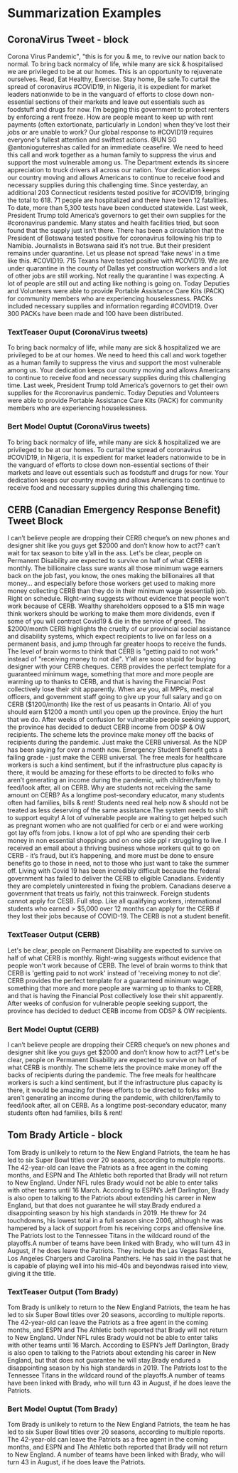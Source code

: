 # Summarization Examples


## CoronaVirus Tweet - block
Corona Virus Pandemic", "this is for you & me, to revive our nation back to normal. To bring back normalcy of life, while many are sick & hospitalised we are privileged to be at our homes. This is an opportunity to rejuvenate ourselves. Read, Eat Healthy, Exercise. Stay home, Be safe.To curtail the spread of coronavirus #COVID19, in Nigeria, it is expedient for market leaders nationwide to be in the vanguard of efforts to close down non-essential sections of their markets and leave out essentials such as foodstuff and drugs for now. I’m begging this government to protect renters by enforcing a rent freeze. How are people meant to keep up with rent payments (often extortionate, particularly in London) when they’ve lost their jobs or are unable to work? Our global response to #COVID19 requires everyone's fullest attention and swiftest actions. @UN SG @antonioguterreshas called for an immediate ceasefire. We need to heed this call and work together as a human family to suppress the virus and support the most vulnerable among us. The Department extends its sincere appreciation to truck drivers all across our nation. Your dedication keeps our country moving and allows Americans to continue to receive food and necessary supplies during this challenging time. Since yesterday, an additional 203 Connecticut residents tested positive for #COVID19, bringing the total to 618. 71 people are hospitalized and there have been 12 fatalities. To date, more than 5,300 tests have been conducted statewide. Last week, President Trump told America’s governors to get their own supplies for the #coronavirus pandemic. Many states and health facilities tried, but soon found that the supply just isn't there. There has been a circulation that the President of Botswana tested positive for coronavirus following his trip to Namibia. Journalists in Botswana said it’s not true. But their president remains under quarantine. Let us please not spread ‘fake news’ in a time like this. #COVID19. 715 Texans have tested positive with #COVID19. We are under quarantine in the county of Dallas yet construction workers and a lot of other jobs are still working. Not really the quarantine I was expecting. A lot of people are still out and acting like nothing is going on. Today Deputies and Volunteers were able to provide Portable Assistance Care Kits (PACK) for community members who are experiencing houselessness. PACKs included necessary supplies and information regarding #COVID19. Over 300 PACKs have been made and 100 have been distributed.


### TextTeaser Ouput (CoronaVirus tweets)

To bring back normalcy of life, while many are sick & hospitalized we are privileged to be at our homes.
We need to heed this call and work together as a human family to suppress the virus and support the most vulnerable among us.
Your dedication keeps our country moving and allows Americans to continue to receive food and necessary supplies during this challenging time.
Last week, President Trump told America’s governors to get their own supplies for the #coronavirus pandemic.
Today Deputies and Volunteers were able to provide Portable Assistance Care Kits (PACK) for community members who are experiencing houselessness.

### Bert Model Ouptut (CoronaVirus tweets)
To bring back normalcy of life, while many are sick & hospitalized we are privileged to be at our homes. To curtail the spread of coronavirus #COVID19, in Nigeria, it is expedient for market leaders nationwide to be in the vanguard of efforts to close down non-essential sections of their markets and leave out essentials such as foodstuff and drugs for now. Your dedication keeps our country moving and allows Americans to continue to receive food and necessary supplies during this challenging time.


## CERB (Canadian Emergency Response Benefit) Tweet Block 
I can’t believe people are dropping their CERB cheque’s on new phones and designer shit like you guys get $2000 and don’t know how to act?? can’t wait for tax season to bite y’all in the ass.
Let's be clear, people on Permanent Disability are expected to survive on half of what CERB is monthly.
The billionaire class sure wants all those minimum wage earners back on the job fast, you know, the ones making the billionaires all that money... and especially before those workers get used to making more money collecting CERB than they do in their minimum wage (essential) job.
Right on schedule. Right-wing suggests without evidence that people won't work because of CERB. 
Wealthy shareholders opposed to a $15 min wage think workers should be working to make them more dividends, even if some of you will contract Covid19 & die in the service of greed.
The $2000/month CERB highlights the cruelty of our provincial social assistance and disability systems, which expect recipients to live on far less on a permanent basis, and jump through far greater hoops to receive the funds.
The level of brain worms to think that CERB is "getting paid to not work" instead of "receiving money to not die".
Y’all are sooo stupid for buying designer with your CERB cheques.
CERB provides the perfect template for a guaranteed minimum wage, something that more and more people are warming up to thanks to CERB, and that is having the Financial Post collectively lose their shit apparently.
When are you, all MPPs, medical officers, and government staff going to give up your full salary and go on CERB ($1200/month) like the rest of us peasants in Ontario. All of you should earn $1200 a month until you open up the province. Enjoy the hurt that we do.
After weeks of confusion for vulnerable people seeking support, the province has decided to deduct CERB income from ODSP & OW recipients.
The scheme lets the province make money off the backs of recipients during the pandemic.
Just make the CERB universal.  As the NDP has been saying for over a month now.
Emergency Student Benefit gets a failing grade - just make the CERB universal.
The free meals for healthcare workers is such a kind sentiment, but if the infrastructure plus capacity is there, it would be amazing for these efforts to be directed to folks who aren’t generating an income during the pandemic, with children/family to feed/look after, all on CERB.
Why are students not receiving the same amount on CERB? As a longtime post-secondary educator, many students often had families, bills & rent! Students need real help now & should not be treated as less deserving of the same assistance.The system needs to shift to support equity!
A lot of vulnerable people are waiting to get helped such as pregnant women who are not qualified for cerb or ei and were working got lay offs from jobs. I know a lot of ppl who are spending their cerb money in non essential shoppings and on one side ppl r struggling to live.
I received an email about a thriving business whose workers quit to go on CERB - it’s fraud, but it’s happening, and more must be done to ensure benefits go to those in need, not to those who just want to take the summer off.
Living with Covid 19 has been incredibly difficult because the federal government has failed to deliver the CERB to eligible Canadians. Evidently they are completely uninterested in fixing the problem. Canadians deserve a government that treats us fairly, not this trainwreck.
Foreign students cannot apply for CESB. Full stop. Like all qualifying workers, international students who earned > $5,000 over 12 months can apply for the CERB if they lost their jobs because of COVID-19. The CERB is not a student benefit.

### TextTeaser Output (CERB)
Let's be clear, people on Permanent Disability are expected to survive on half of what CERB is monthly.
Right-wing suggests without evidence that people won't work because of CERB.
The level of brain worms to think that CERB is 'getting paid to not work' instead of 'receiving money to not die'.
CERB provides the perfect template for a guaranteed minimum wage, something that more and more people are warming up to thanks to CERB, and that is having the Financial Post collectively lose their shit apparently.
After weeks of confusion for vulnerable people seeking support, the province has decided to deduct CERB income from ODSP & OW recipients.

### Bert Model Ouptut (CERB)
I can’t believe people are dropping their CERB cheque’s on new phones and designer shit like you guys get $2000 and don’t know how to act?? Let's be clear, people on Permanent Disability are expected to survive on half of what CERB is monthly. The scheme lets the province make money off the backs of recipients during the pandemic. The free meals for healthcare workers is such a kind sentiment, but if the infrastructure plus capacity is there, it would be amazing for these efforts to be directed to folks who aren’t generating an income during the pandemic, with children/family to feed/look after, all on CERB. As a longtime post-secondary educator, many students often had families, bills & rent!

## Tom Brady Article - block
Tom Brady is unlikely to return to the New England Patriots, the team he has led to six Super Bowl titles over 20 seasons, according to multiple reports. The 42-year-old can leave the Patriots as a free agent in the coming months, and ESPN and The Athletic both reported that Brady will not return to New England. Under NFL rules Brady would not be able to enter talks with other teams until 16 March. According to ESPN’s Jeff Darlington, Brady is also open to talking to the Patriots about extending his career in New England, but that does not guarantee he will stay.Brady endured a disappointing season by his high standards in 2019. He threw for 24 touchdowns, his lowest total in a full season since 2006, although he was hampered by a lack of support from his receiving corps and offensive line. The Patriots lost to the Tennessee Titans in the wildcard round of the playoffs.A number of teams have been linked with Brady, who will turn 43 in August, if he does leave the Patriots. They include the Las Vegas Raiders, Los Angeles Chargers and Carolina Panthers. He has said in the past that he is capable of playing well into his mid-40s and beyondwas raised into view, giving it the title.

### TextTeaser Output (Tom Brady)
Tom Brady is unlikely to return to the New England Patriots, the team he has led to six Super Bowl titles over 20 seasons, according to multiple reports.
The 42-year-old can leave the Patriots as a free agent in the coming months, and ESPN and The Athletic both reported that Brady will not return to New England.
Under NFL rules Brady would not be able to enter talks with other teams until 16 March.
According to ESPN’s Jeff Darlington, Brady is also open to talking to the Patriots about extending his career in New England, but that does not guarantee he will stay.Brady endured a disappointing season by his high standards in 2019.
The Patriots lost to the Tennessee Titans in the wildcard round of the playoffs.A number of teams have been linked with Brady, who will turn 43 in August, if he does leave the Patriots.


### Bert Model Ouptut (Tom Brady)
Tom Brady is unlikely to return to the New England Patriots, the team he has led to six Super Bowl titles over 20 seasons, according to multiple reports. The 42-year-old can leave the Patriots as a free agent in the coming months, and ESPN and The Athletic both reported that Brady will not return to New England. A number of teams have been linked with Brady, who will turn 43 in August, if he does leave the Patriots.
